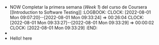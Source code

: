 - NOW Completar la primera semana (*Week 1*) del curso de Coursera [[Introduction to Software Testing]]
  :LOGBOOK:
  CLOCK: [2022-08-01 Mon 09:07:20]--[2022-08-01 Mon 09:33:24] =>  00:26:04
  CLOCK: [2022-08-01 Mon 09:33:27]--[2022-08-01 Mon 09:33:29] =>  00:00:02
  CLOCK: [2022-08-01 Mon 09:33:29]
  :END:
-
- Hello! here